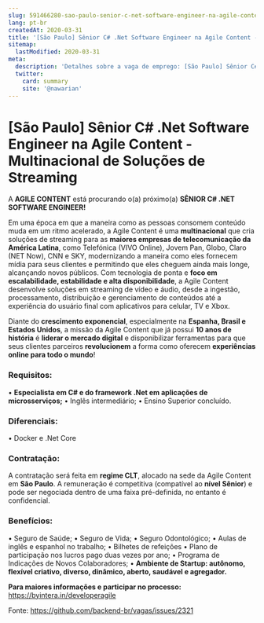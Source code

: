 ```yaml
---
slug: 591466280-sao-paulo-senior-c-net-software-engineer-na-agile-content-multinacional-de-solucoes-de-streaming
lang: pt-br
createdAt: 2020-03-31
title: '[São Paulo] Sênior C# .Net Software Engineer na Agile Content - Multinacional de Soluções de Streaming - Vaga de Emprego'
sitemap:
  lastModified: 2020-03-31
meta:
  description: 'Detalhes sobre a vaga de emprego: [São Paulo] Sênior C# .Net Software Engineer na Agile Content - Multinacional de Soluções de Streaming'
  twitter:
    card: summary
    site: '@nawarian'
---
```


# [São Paulo] Sênior C# .Net Software Engineer na Agile Content - Multinacional de Soluções de Streaming

A **AGILE CONTENT** está procurando o(a) próximo(a) **SÊNIOR C# .NET SOFTWARE ENGINEER!**

Em uma época em que a maneira como as pessoas consomem conteúdo muda em um ritmo acelerado, a Agile Content é uma **multinacional** que cria soluções de streaming para as **maiores empresas de telecomunicação da América Latina**, como Telefónica (VIVO Online), Jovem Pan, Globo, Claro (NET Now), CNN e SKY, modernizando a maneira como eles fornecem mídia para seus clientes e permitindo que eles cheguem ainda mais longe, alcançando novos públicos. Com tecnologia de ponta e **foco em escalabilidade, estabilidade e alta disponibilidade**, a Agile Content desenvolve soluções em streaming de vídeo e áudio, desde a ingestão, processamento, distribuição e gerenciamento de conteúdos até a experiência do usuário final com aplicativos para celular, TV e Xbox. 

Diante do **crescimento exponencial**, especialmente na **Espanha, Brasil e Estados Unidos**, a missão da Agile Content que já possui **10 anos de história** é **liderar o mercado digital** e disponibilizar ferramentas para que seus clientes parceiros **revolucionem** a forma como oferecem **experiências online para todo o mundo**!

### Requisitos:
• **Especialista em C# e do framework .Net em aplicações de microsserviços;**
• Inglês intermediário;
• Ensino Superior concluído.

### Diferenciais:
• Docker e .Net Core

### Contratação:
A contratação será feita em **regime CLT**, alocado na sede da Agile Content em **São Paulo**.
A remuneração é competitiva (compatível ao **nível Sênior**) e pode ser negociada dentro de uma faixa pré-definida, no entanto é confidencial.

### Benefícios:
• Seguro de Saúde;
• Seguro de Vida;
• Seguro Odontológico;
• Aulas de inglês e espanhol no trabalho;
• Bilhetes de refeições
• Plano de participação nos lucros pago duas vezes por ano;
• Programa de Indicações de Novos Colaboradores;
• **Ambiente de Startup: autônomo, flexível criativo, diverso, dinâmico, aberto, saudável e agregador.**

**Para maiores informações e participar no processo:** https://byintera.in/developeragile


Fonte: https://github.com/backend-br/vagas/issues/2321